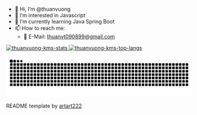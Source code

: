 - 👋 Hi, I’m @thuanvuong
- 👀 I’m interested in Javascript
- 🌱 I’m currently learning Java Spring Boot
- 📫 How to reach me:
  * 📧 E-Mail: thuanvt090899@gmail.com

<!---
nauhtXD/nauhtXD is a ✨ special ✨ repository because its `README.md` (this file) appears on your GitHub profile.
You can click the Preview link to take a look at your changes.
--->

<a href="https://github.com/thuanvuong-kms" >
  <img height="180em" src="https://github-readme-stats.vercel.app/api?username=thuanvuong-kms&theme=aura&show_icons=true" alt="thuanvuong-kms-stats" />
  <img height="180em" src="https://github-readme-stats.vercel.app/api/top-langs/?username=thuanvuong-kms&show_icons=true&count_private=true&locale=en&theme=aura&layout=compact&langs_count=8" alt="thuanvuong-kms-top-langs" />
</a>

<p align="center">
  <img src="https://raw.githubusercontent.com/artart222/artart222/output/github-contribution-grid-snake.svg" alt="artart222" />
</p>

README template by <a href="https://github.com/artart222">artart222</a>
